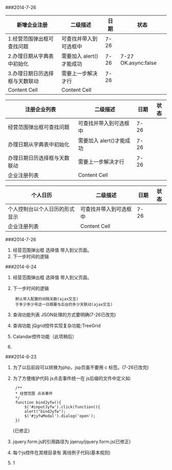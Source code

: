 ###2014-7-26

新增企业注册  	 	  	 | 二级描述 			|日期 | 状态
------------------------| ---------------------|----|-----
1.经营范围弹出框可查找问题 | 可查找并带入到可选框中  	|7-26|
2.办理日期从字典表中初始化 | 需要加入 alert()才能成功	|7-26|7-27 OK.async:false 
3.办理日期日历选择框与天数联动 | 需要上一步解决才行	|7-26|
Content Cell  			| Content Cell  		|    |


注册企业列表  	 	  	 | 二级描述 				|日期 | 状态
------------------------| -----------------------|----|-----
经营范围弹出框可查找问题 | 可查找并带入到可选框中  	|7-26|
办理日期从字典表中初始化 | 需要加入 alert()才能成功	|7-26|
办理日期日历选择框与天数联动 | 需要上一步解决才行		|7-26|
企业注册列表 		     | Content Cell  			|    |



个人日历      	 	     | 二级描述 				|日期 | 状态
------------------------| -----------------------|----|-----
个人控制台以个人日历的形式显示| 可查找并带入到可选框中    |7-26|
企业注册列表 		      | Content Cell  			|    |

###2014-7-26
1. 经营范围弹出框 选择值 带入到父页面。
2. 下一步时间的逻辑

###2014-6-24
1. 经营范围弹出框 选择值 带入到父页面。
2. 下一步时间的逻辑

		默认带入配置的间隔天数(ajax交互)
		于多少多少号这一日期要与后台的多少天联动(ajax交互)
			
3. 查询功能列表 JSON处理的方式要明确(7-26已改完)
4. 查询功能 jQgrid控件实现复杂功能:TreeGrid
5. Calandar控件功能（此项稍后）
6. 
	




###2014-6-23
1. 为了以后前段可以转换为php，jsp页面不要用 c 标签。(7-26已改完)
2. 为了方便维护代码 js点击事件统一在 js后缀的文件中定义如:
	
		/**
 		* 经营范围 点击事件
 		*/
		function bindJyfw(){
    		$('#inputJyfw').click(function(){
        	alert("bindJyfw");
        	$('#jyfwModal').dialog('open');
    	})
   (已修正)
3. jquery.form.js的引用路径为 jqeruy/jquery.form.js(已修正)
4. 每个js控件在其根目录有 离线例子代码(基本规则)
5. 1



